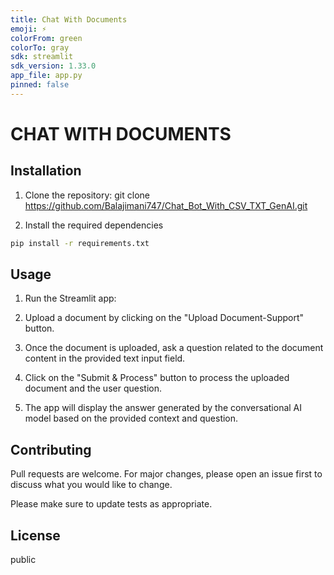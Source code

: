 ```yaml
---
title: Chat With Documents
emoji: ⚡
colorFrom: green
colorTo: gray
sdk: streamlit
sdk_version: 1.33.0
app_file: app.py
pinned: false
---
```


# CHAT WITH DOCUMENTS 

## Installation
1. Clone the repository: git clone <https://github.com/Balajimani747/Chat_Bot_With_CSV_TXT_GenAI.git>

2. Install the required dependencies
```bash
pip install -r requirements.txt
```
## Usage

1. Run the Streamlit app:

2. Upload a document by clicking on the "Upload Document-Support" button.

3. Once the document is uploaded, ask a question related to the document content in the provided text input field.

4. Click on the "Submit & Process" button to process the uploaded document and the user question.

5. The app will display the answer generated by the conversational AI model based on the provided context and question.



## Contributing

Pull requests are welcome. For major changes, please open an issue first
to discuss what you would like to change.

Please make sure to update tests as appropriate.

## License

public
